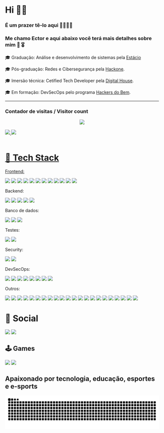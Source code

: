# Hi ✋🏼

### É um prazer tê-lo aqui 🫱🏽‍🫲🏼

### Me chamo Ector e aqui abaixo você terá mais detalhes sobre mim 👀 🎖️

🎓 Graduação: Análise e desenvolvimento de sistemas pela <a href="[Estácio](https://estacio.br/){:target='_blank'}">Estácio</a>

🎓 Pós-graduação: Redes e Cibersegurança pela <a href="https://hackone.com.br/">Hackone</a>.

🎓 Imersão técnica: Cetified Tech Developer pela <a href="https://www.digitalhouse.com/br/produtos/programacao/certified-tech-developer">Digital House</a>.

🎓 Em formação: DevSecOps pelo programa <a href="https://hackersdobem.org.br/">Hackers do Bem</a>.

---

### Contador de visitas / Visitor count

<p align="center"> <img align+"center" src="https://profile-counter.glitch.me/ectorcunha/count.svg" /> </p>


<div>
  <a href="https://github.com/EctorCunha">
  <img height="150em" src="https://github-readme-stats.vercel.app/api?username=EctorCunha&show_icons=true&theme=slateorange&include_all_commits=true&count_private=true"/>
  <img height="150em" src="https://github-readme-stats.vercel.app/api/top-langs/?username=EctorCunha&layout=compact&langs_count=7&theme=slateorange"/>
</div>
<br>

# 🤖 Tech Stack

<div style="display: inline_block">
 Frontend:
 <br>

 <a href="https://www.w3schools.com/html/" target="_blank"><img src="https://img.shields.io/badge/HTML5-E34F26?style=for-the-badge&logo=html5&logoColor=white" target="_blank"></a>
 <a href="https://www.w3schools.com/css/" target="_blank"><img src="https://img.shields.io/badge/CSS3-1572B6?style=for-the-badge&logo=css3&logoColor=white" target="_blank"></a>
 <a href="https://sass-lang.com/" target="_blank"><img src="https://img.shields.io/badge/Sass-CC6699?style=for-the-badge&logo=sass&logoColor=white" target="_blank"></a>
 <a href="https://developer.mozilla.org/pt-BR/docs/Web/JavaScript" target="_blank"><img src="https://img.shields.io/badge/JavaScript-F7DF1E?style=for-the-badge&logo=javascript&logoColor=black" target="_blank"></a>
 <a href="https://www.typescriptlang.org/" target="_blank"><img src="https://img.shields.io/badge/TypeScript-007ACC?style=for-the-badge&logo=typescript&logoColor=white" target="_blank"></a>
 <a href="https://react.dev/" target="_blank"><img src="https://img.shields.io/badge/React-20232A?style=for-the-badge&logo=react&logoColor=61DAFB" target="_blank"></a>
 <a href="https://tailwindcss.com/" target="_blank"><img src="https://img.shields.io/badge/Tailwind_CSS-38B2AC?style=for-the-badge&logo=tailwind-css&logoColor=white" target="_blank"></a>
 <a href="https://getbootstrap.com/" target="_blank"><img src="https://img.shields.io/badge/Bootstrap-563D7C?style=for-the-badge&logo=bootstrap&logoColor=white" target="_blank"></a>
 <a href="https://styled-components.com/" target="_blank"><img src="https://img.shields.io/badge/styled--components-DB7093?style=for-the-badge&logo=styled-components&logoColor=white" target="_blank"></a>
 <a href="https://mui.com/material-ui/" target="_blank"><img src="https://img.shields.io/badge/Material--UI-0081CB?style=for-the-badge&logo=material-ui&logoColor=white" target="_blank"></a>
 <a href="https://redux-toolkit.js.org/" target="_blank"><img src="https://img.shields.io/badge/Redux-593D88?style=for-the-badge&logo=redux&logoColor=white" target="_blank"></a>
 <a href="https://reactrouter.com/en/main" target="_blank"><img src="https://img.shields.io/badge/React_Router-CA4245?style=for-the-badge&logo=react-router&logoColor=white" target="_blank"></a>
</div>

<div style="display: inline_block">
 Backend:
 <br>

 <a href="https://www.java.com/pt-BR/" target="_blank"><img src="https://img.shields.io/badge/Java-ED8B00?style=for-the-badge&logo=openjdk&logoColor=white" target="_blank"></a>
 <a href="https://nodejs.org/pt" target="_blank"><img src="https://img.shields.io/badge/Node.js-43853D?style=for-the-badge&logo=node.js&logoColor=white" target="_blank"></a>
 <a href="https://go.dev/" target="_blank"><img src="https://img.shields.io/badge/Go-00ADD8?style=for-the-badge&logo=go&logoColor=white" target="_blank"></a>
 <a href="https://expressjs.com/" target="_blank"><img src="https://img.shields.io/badge/Express.js-404D59?style=for-the-badge" target="_blank"></a>
 <a href="https://www.prisma.io/?via=start&gad_source=1" target="_blank"><img src="https://img.shields.io/badge/Prisma-3982CE?style=for-the-badge&logo=Prisma&logoColor=white" target="_blank"></a>
</div>

<div style="display: inline_block">
 Banco de dados:
 <br>

 <a href="https://www.mysql.com/" target="_blank"><img src="https://img.shields.io/badge/MySQL-00000F?style=for-the-badge&logo=mysql&logoColor=white" target="_blank"></a>
 <a href="https://www.postgresql.org/" target="_blank"><img src="https://img.shields.io/badge/PostgreSQL-316192?style=for-the-badge&logo=postgresql&logoColor=white" target="_blank"></a>
 <a href="https://www.mongodb.com/" target="_blank"><img src="https://img.shields.io/badge/MongoDB-4EA94B?style=for-the-badge&logo=mongodb&logoColor=white" target="_blank"></a>
</div>

<div style="display: inline_block">
 Testes:
 <br>

 <a href="https://jestjs.io/pt-BR/" target="_blank"><img src="https://img.shields.io/badge/Jest-323330?style=for-the-badge&logo=Jest&logoColor=white" target="_blank"></a>
 <a href="https://testing-library.com/" target="_blank"><img src="https://img.shields.io/badge/testing%20library-323330?style=for-the-badge&logo=testing-library&logoColor=red" target="_blank"></a>
</div>

<div style="display: inline_block">
 Security:
 <br>
 
 <a href="https://snyk.io/pt-BR/" target="_blank"><img src="https://img.shields.io/badge/Snyk-4C4A73?style=for-the-badge&logo=snyk&logoColor=white" target="_blank"></a>
 <a href="https://www.sonarsource.com/products/sonarcloud/" target="_blank"><img src="https://img.shields.io/badge/Sonar%20cloud-F3702A?style=for-the-badge&logo=sonarcloud&logoColor=white" target="_blank"></a>
</div>

<div style="display: inline_block">
 DevSecOps:
 <br>

 <a href="https://www.python.org/" target="_blank"><img src="https://img.shields.io/badge/Python-14354C?style=for-the-badge&logo=python&logoColor=white" target="_blank"></a>
 <a href="https://aws.amazon.com/pt/?nc2=h_lg" target="_blank"><img src="https://img.shields.io/badge/Amazon_AWS-232F3E?style=for-the-badge&logo=amazon-aws&logoColor=white" target="_blank"></a>
 <a href="https://docs.github.com/pt/actions" target="_blank"><img src="https://img.shields.io/badge/GitHub_Actions-2088FF?style=for-the-badge&logo=github-actions&logoColor=white" target="_blank"></a>
 <a href="https://www.sonarsource.com/products/sonarcloud/" target="_blank"><img src="https://img.shields.io/badge/Sonar%20cloud-F3702A?style=for-the-badge&logo=sonarcloud&logoColor=white" target="_blank"></a>
 <a href="https://snyk.io/pt-BR/" target="_blank"><img src="https://img.shields.io/badge/Snyk-4C4A73?style=for-the-badge&logo=snyk&logoColor=white" target="_blank"></a>
 <a href="https://vercel.com/" target="_blank"><img src="https://img.shields.io/badge/Vercel-000000?style=for-the-badge&logo=vercel&logoColor=white" target="_blank"></a>
 <a href="https://www.jenkins.io/" target="_blank"><img src="https://img.shields.io/badge/Jenkins-D24939?style=for-the-badge&logo=Jenkins&logoColor=white" target="_blank"></a>
 <a href="https://www.atlassian.com/software/jira" target="_blank"><img src="https://img.shields.io/badge/Jira-0052CC?style=for-the-badge&logo=Jira&logoColor=white" target="_blank"></a>
</div>

<div style="display: inline_block">
 Outros:
 <br>

 <a href="https://git-scm.com/" target="_blank"><img src="https://img.shields.io/badge/GIT-E44C30?style=for-the-badge&logo=git&logoColor=white" target="_blank"></a>
 <a href="https://www.linux.org/pages/download/" target="_blank"><img src="https://img.shields.io/badge/Linux-FCC624?style=for-the-badge&logo=linux&logoColor=black" target="_blank"></a>
 <a href="https://www.adobe.com/br/products/photoshop.html" target="_blank"><img src="https://img.shields.io/badge/Adobe%20Photoshop-31A8FF?style=for-the-badge&logo=Adobe%20Photoshop&logoColor=black" target="_blank"></a>
 <a href="https://www.figma.com/" target="_blank"><img src="https://img.shields.io/badge/Figma-F24E1E?style=for-the-badge&logo=figma&logoColor=white" target="_blank"></a>
 <a href="https://pt.duolingo.com/" target="_blank"><img src="https://img.shields.io/badge/Duolingo-58CC02?style=for-the-badge&logo=Duolingo&logoColor=white" target="_blank"></a>
 <a href="https://pt.khanacademy.org/" target="_blank"><img src="https://img.shields.io/badge/Khan%20Academy-14BF96?style=for-the-badge&logo=Khan%20Academy&logoColor=white" target="_blank"></a>
 <a href="https://www.udemy.com/pt/" target="_blank"><img src="https://img.shields.io/badge/Udemy-EC5252?style=for-the-badge&logo=Udemy&logoColor=white" target="_blank"></a>
 <a href="https://www.jetbrains.com/pt-br/idea/" target="_blank"><img src="https://img.shields.io/badge/IntelliJ_IDEA-000000.svg?style=for-the-badge&logo=intellij-idea&logoColor=white" target="_blank"></a>
 <a href="https://www.jetbrains.com/pt-br/pycharm/" target="_blank"><img src="https://img.shields.io/badge/PyCharm-000000.svg?&style=for-the-badge&logo=PyCharm&logoColor=white" target="_blank"></a>
 <a href="https://code.visualstudio.com/" target="_blank"><img src="https://img.shields.io/badge/Visual_Studio-5C2D91?style=for-the-badge&logo=visual%20studio&logoColor=white" target="_blank"></a>
 <a href="https://colab.research.google.com/" target="_blank"><img src="https://img.shields.io/badge/Colab-F9AB00?style=for-the-badge&logo=googlecolab&color=525252" target="_blank"></a>
 <a href="https://eslint.org/" target="_blank"><img src="https://img.shields.io/badge/eslint-3A33D1?style=for-the-badge&logo=eslint&logoColor=white" target="_blank"></a>
 <a href="https://prettier.io/" target="_blank"><img src="https://img.shields.io/badge/prettier-1A2C34?style=for-the-badge&logo=prettier&logoColor=F7BA3E" target="_blank"></a>
 <a href="https://docs.google.com/" target="_blank"><img src="https://img.shields.io/badge/Google%20Sheets-34A853?style=for-the-badge&logo=google-sheets&logoColor=white" target="_blank"></a>
 <a href="https://miro.com/pt/" target="_blank"><img src="https://img.shields.io/badge/Miro-050038?style=for-the-badge&logo=Miro&logoColor=white" target="_blank"></a>
 <a href="https://www.notion.so/pt" target="_blank"><img src="https://img.shields.io/badge/Notion-000000?style=for-the-badge&logo=notion&logoColor=white" target="_blank"></a>
 <a href="https://trello.com/" target="_blank"><img src="  https://img.shields.io/badge/Trello-0052CC?style=for-the-badge&logo=trello&logoColor=white" target="_blank"></a>
 <a href="https://www.google.com/intl/pt-BR/chrome/" target="_blank"><img src="https://img.shields.io/badge/Google_chrome-4285F4?style=for-the-badge&logo=Google-chrome&logoColor=white" target="_blank"></a>
 <a href="https://www.apple.com/br/safari/" target="_blank"><img src="  https://img.shields.io/badge/Safari-FF1B2D?style=for-the-badge&logo=Safari&logoColor=white" target="_blank"></a>
 <a href="https://www.torproject.org/download/" target="_blank"><img src="https://img.shields.io/badge/Tor_Browser-7D4698?style=for-the-badge&logo=Tor-Browser&logoColor=white" target="_blank"></a>
 <a href="https://www.opera.com/pt/gx" target="_blank"><img src="https://img.shields.io/badge/Opera-FF1B2D?style=for-the-badge&logo=Opera&logoColor=white" target="_blank"></a>
 <a href="https://www.mozilla.org/pt-BR/firefox/new/" target="_blank"><img src="https://img.shields.io/badge/Firefox_Browser-FF7139?style=for-the-badge&logo=Firefox-Browser&logoColor=white" target="_blank"></a>
</div>


# 💬 Social
<div>
  <a href="https://www.instagram.com/ectorcunha.me/" target="_blank"><img src="https://img.shields.io/badge/Instagram-E4405F?style=for-the-badge&logo=instagram&logoColor=white" target="_blank"></a>
  <a href="https://www.linkedin.com/in/ector-cunha" target="_blank"><img src="https://img.shields.io/badge/-LinkedIn-%230077B5?style=for-the-badge&logo=linkedin&logoColor=white" target="_blank"></a>
</div>

## 🕹️ Games
<div style="display: inline_block">
 <a href="https://steamcommunity.com/id/LRDFPS/" target="_blank"><img src="https://img.shields.io/badge/Steam-000000?style=for-the-badge&logo=steam&logoColor=white" target="_blank"></a>
 <a href="https://www.counter-strike.net/cs2" target="_blank"><img src="https://img.shields.io/badge/Counter_Strike-000000?style=for-the-badge&logo=counter-strike&logoColor=white" target="_blank"></a>
</div>

## Apaixonado por tecnologia, educação, esportes e e-sports


![Snake animation](https://github.com/ectorcunha/ectorcunha/blob/output/github-contribution-grid-snake.svg)
